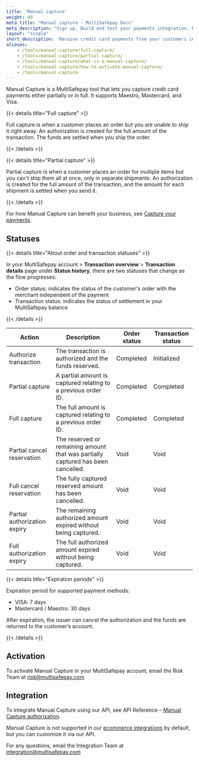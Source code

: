 ```yaml
---
title: 'Manual capture'
weight: 40
meta_title: "Manual capture - MultiSafepay Docs"
meta_description: "Sign up. Build and test your payments integration. Explore our products and services. Use our API Reference, SDKs, and wrappers. Get support."
layout: "single"
short_description: 'Receive credit card payments from your customers in full or partial captures.'
aliases:
    - /tools/manual-capture/full-capture/
    - /tools/manual-capture/partial-capture/
    - /tools/manual-capture/what-is-a-manual-capture/
    - /tools/manual-capture/how-to-activate-manual-capture/
    - /tools/manual-capture
---
```

Manual Capture is a MultiSafepay tool that lets you capture credit card payments either partially or in full. It supports Maestro, Mastercard, and Visa.

{{< details title="Full capture" >}}

Full capture is when a customer places an order but you are unable to ship it right away. An authorization is created for the full amount of the transaction. The funds are settled when you ship the order.

{{< /details >}}

{{< details title="Partial capture" >}}

Partial capture is when a customer places an order for multiple items but you can't ship them all at once, only in separate shipments. An authorization is created for the full amount of the transaction, and the amount for each shipment is settled when you send it.

{{< /details >}}

For how Manual Capture can benefit your business, see [Capture your payments](https://www.multisafepay.com/blog/capture-your-payments).

## Statuses

{{< details title="About order and transaction statuses" >}}

In your MultiSafepay account > **Transaction overview** > **Transaction details** page under **Status history**, there are two statuses that change as the flow progresses: 

- Order status: indicates the status of the customer's order with the merchant independent of the payment
- Transaction status: indicates the status of settlement in your MultiSafepay balance

{{< /details >}}

| Action | Description | Order status | Transaction status |
|---|---|---|---|
|  Authorize transaction | The transaction is authorized and the funds reserved. | Completed   | Initialized  |
| Partial capture | A partial amount is captured relating to a previous order ID. | Completed  | Completed |
| Full capture | The full amount is captured relating to a previous order ID. | Completed    | Completed  |
| Partial cancel reservation | The reserved or remaining amount that was partially captured has been cancelled. | Void | Void |
| Full cancel reservation | The fully captured reserved amount has been cancelled.  | Void | Void | 
| Partial authorization expiry | The remaining authorized amount expired without being captured. | Void | Void |
| Full authorization expiry | The full authorized amount expired without being captured. | Void    | Void  |

{{< details title="Expiration periods" >}}

Expiration period for supported payment methods: 

* VISA: 7 days
* Mastercard / Maestro: 30 days

After expiration, the issuer can cancel the authorization and the funds are returned to the customer’s account.

{{< /details >}}

## Activation

To activate Manual Capture in your MultiSafepay account, email the Risk Team at <risk@multisafepay.com>

## Integration
To integrate Manual Capture using our API, see API Reference – [Manual Capture authorization](/api/#manual-capture-authorization).

Manual Capture is not supported in our [ecommerce integrations](/integrations/ecommerce-integrations) by default, but you can customize it via our API.

For any questions, email the Integration Team at <integration@multisafepay.com>